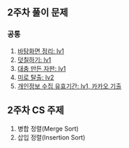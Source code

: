 ## 2주차 풀이 문제

### 공통
1. [바탕화면 정리: lv1](https://school.programmers.co.kr/learn/courses/30/lessons/161990)
2. [덧칠하기: lv1](https://school.programmers.co.kr/learn/courses/30/lessons/161989)
3. [대충 만든 자판: lv1](https://school.programmers.co.kr/learn/courses/30/lessons/160586)
4. [미로 탈출: lv2](https://school.programmers.co.kr/learn/courses/30/lessons/159993)
5. [개인정보 수집 유효기간: lv1, 카카오 기출](https://school.programmers.co.kr/learn/courses/30/lessons/150370)


## 2주차 CS 주제
1. 병합 정렬(Merge Sort)
2. 삽입 정렬(Insertion Sort)